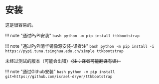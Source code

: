 # 安装

这是很容易的。

!!! note "通过PyPI安装"
    ```bash
    python -m pip install ttkbootstrap
    ```

!!! note "通过PyPI清华镜像源安装-译者注"
    ```bash
    python -m pip install -i https://pypi.tuna.tsinghua.edu.cn/simple ttkbootstrap
    ```

未经过测试的版本（可能会出错）<s>（注：译者可能翻译有误）</s>

!!! note "通过Github安装"
    ```bash
    python -m pip install git+https://github.com/israel-dryer/ttkbootstrap
    ```



